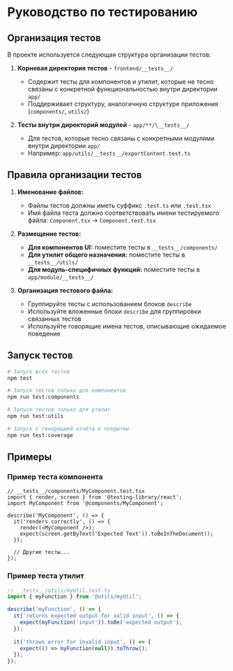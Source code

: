# Руководство по тестированию

## Организация тестов

В проекте используется следующая структура организации тестов:

1. **Корневая директория тестов** - `frontend/__tests__/` 
   - Содержит тесты для компонентов и утилит, которые не тесно связаны с конкретной функциональностью внутри директории `app/`
   - Поддерживает структуру, аналогичную структуре приложения (`components/`, `utils/`)

2. **Тесты внутри директорий модулей** - `app/**/\__tests__/`
   - Для тестов, которые тесно связаны с конкретными модулями внутри директории `app/`
   - Например: `app/utils/__tests__/exportContent.test.ts`

## Правила организации тестов

1. **Именование файлов:**
   - Файлы тестов должны иметь суффикс `.test.ts` или `.test.tsx`
   - Имя файла теста должно соответствовать имени тестируемого файла: `Component.tsx` → `Component.test.tsx`

2. **Размещение тестов:**
   - **Для компонентов UI:** поместите тесты в `__tests__/components/`
   - **Для утилит общего назначения:** поместите тесты в `__tests__/utils/`
   - **Для модуль-специфичных функций:** поместите тесты в `app/module/__tests__/`

3. **Организация тестового файла:**
   - Группируйте тесты с использованием блоков `describe`
   - Используйте вложенные блоки `describe` для группировки связанных тестов
   - Используйте говорящие имена тестов, описывающие ожидаемое поведение

## Запуск тестов

```bash
# Запуск всех тестов
npm test

# Запуск тестов только для компонентов
npm run test:components

# Запуск тестов только для утилит
npm run test:utils

# Запуск с генерацией отчёта о покрытии
npm run test:coverage
```

## Примеры

### Пример теста компонента

```tsx
// __tests__/components/MyComponent.test.tsx
import { render, screen } from '@testing-library/react';
import MyComponent from '@components/MyComponent';

describe('MyComponent', () => {
  it('renders correctly', () => {
    render(<MyComponent />);
    expect(screen.getByText('Expected Text')).toBeInTheDocument();
  });
  
  // Другие тесты...
});
```

### Пример теста утилит

```ts
// __tests__/utils/myUtil.test.ts
import { myFunction } from '@utils/myUtil';

describe('myFunction', () => {
  it('returns expected output for valid input', () => {
    expect(myFunction('input')).toBe('expected output');
  });
  
  it('throws error for invalid input', () => {
    expect(() => myFunction(null)).toThrow();
  });
}); 